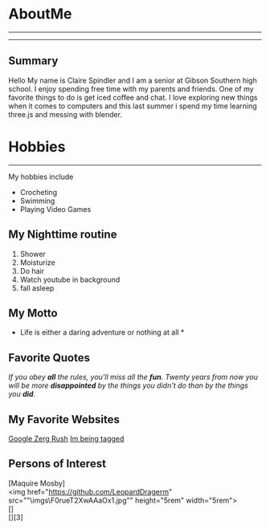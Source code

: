 # AboutMe
---
---
## Summary
Hello My name is Claire Spindler and I am a senior at Gibson Southern high school. I enjoy spending free time with my parents and friends. One of my favorite things to do is get iced coffee and chat. I love exploring new things when it comes to computers and this last summer i spend my time learning three.js and messing with blender.

[I have a new home]: https://pickerwheel.com/tools/random-number-generator/

# Hobbies
---
My hobbies include 
- Crocheting
- Swimming
- Playing Video Games

## My Nighttime routine
1. Shower
2. Moisturize
3. Do hair
4. Watch youtube in background
5. fall asleep

## My Motto

* Life is either a daring adventure or nothing at all *

## Favorite Quotes

*If you obey **all** the rules, you'll miss all the **fun**.*
*Twenty years from now you will be more **disappointed** by the things you didn’t do than by the things you **did**.*

## My Favorite Websites
[Google Zerg Rush](https://elgoog.im/zergrush/ "Google Zerg Rush")
[Im being tagged][I have a new home]

## Persons of Interest

[Maquire Mosby] <br>
<img href="https://github.com/LeopardDragerm" src=""\imgs\F0rueT2XwAAaOx1.jpg"" height="5rem" width="5rem"><br>
[]
<img href src="" height="5rem" width="5rem"><br>
[][3]
<img href src="" height="5rem" width="5rem"><br>

